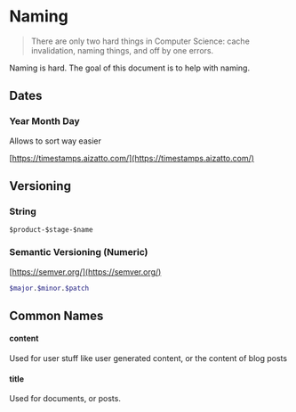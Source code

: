 # Naming

> There are only two hard things in Computer Science: cache invalidation, naming things, and off by one errors.

Naming is hard. The goal of this document is to help with naming.

## Dates

### Year Month Day

Allows to sort way easier

[https://timestamps.aizatto.com/](https://timestamps.aizatto.com/)

## Versioning

### String

```text
$product-$stage-$name
```

### Semantic Versioning \(Numeric\)

[https://semver.org/](https://semver.org/)

```bash
$major.$minor.$patch
```

## Common Names

#### content

Used for user stuff like user generated content, or the content of blog posts

#### title

Used for documents, or posts.

